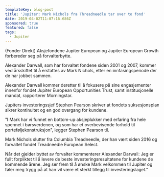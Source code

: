 ```yaml
---
templateKey: blog-post
title: 'Jupiter: Mark Nichols fra Threadneedle tar over to fond'
date: 2019-04-02T11:07:16.686Z
sponsored: true
featured: false
tags:
  - Jupiter
---
```

(Fonder Direkt) Aksjefondene Jupiter European og Jupiter European Growth forbereder seg på forvalterbytte.

Alexander Darwall, som har forvaltet fondene siden 2001 og 2007, kommer ved årsskiftet til å erstattes av Mark Nichols, etter en innfasingsperiode der de har jobbet sammen.

Alexander Darwall kommer deretter til å fokusere på sine engasjementer innenfor fondet Jupiter European Opportunities Trust, samt institusjonelle mandat, rapporterer Morningstar.

Jupiters investeringssjef Stephen Pearson skriver at fondets suksesjonsplan sikrer kontinuitet og en god overgang for kundene.

"I Mark har vi funnet en bottom-up aksjeplukker med erfaring fra hele spennet i børsverdenen, og som har et overbevisende forhold til porteføljekonstruksjon", legger Stephen Pearson til.

Mark Nichols slutter fra Columbia Treadneedle, der han vært siden 2016 og forvaltet fondet Treadneedle European Select.

Når det gjelder byttet av forvalter kommenterer Alexander Darwall: Jeg er fullt forpliktet til å levere de beste investeringsresultatene for kundene de kommende årene. Jeg ser frem til å ønske Mark velkommen til Jupiter og føler meg trygg på at han vil være et sterkt tillegg til investeringslaget."
